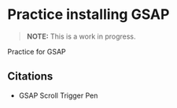 # Practice installing GSAP

> **NOTE:** This is a work in progress.

Practice for GSAP

## Citations
* GSAP Scroll Trigger Pen